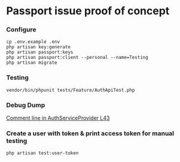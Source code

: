 # Passport issue proof of concept

### Configure

```shell
cp .env.example .env
php artisan key:generate
php artisan passport:keys
php artisan passport:client --personal --name=Testing
php artisan migrate
```

### Testing

```
vendor/bin/phpunit tests/Feature/AuthApiTest.php
```

### Debug Dump

[Comment line in AuthServiceProvider L43](https://github.com/romanzipp/Laravel-Passport-Issue/blob/master/app/Providers/AuthServiceProvider.php#L43)


### Create a user with token & print access token for manual testing

```shell
php artisan test:user-token
```
